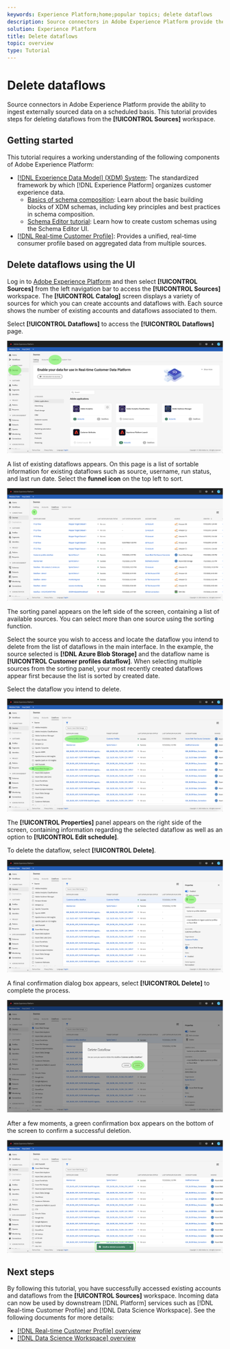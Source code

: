 ```yaml
---
keywords: Experience Platform;home;popular topics; delete dataflows
description: Source connectors in Adobe Experience Platform provide the ability to ingest externally sourced data on a scheduled basis. This tutorial provides steps for deleting dataflows from the Sources workspace.
solution: Experience Platform
title: Delete dataflows
topic: overview
type: Tutorial
---
```


# Delete dataflows

Source connectors in Adobe Experience Platform provide the ability to ingest externally sourced data on a scheduled basis. This tutorial provides steps for deleting dataflows from the **[!UICONTROL Sources]** workspace.

## Getting started

This tutorial requires a working understanding of the following components of Adobe Experience Platform:

-   [[!DNL Experience Data Model] (XDM) System](../../../xdm/home.md): The standardized framework by which [!DNL Experience Platform] organizes customer experience data.
    -   [Basics of schema composition](../../../xdm/schema/composition.md): Learn about the basic building blocks of XDM schemas, including key principles and best practices in schema composition.
    -   [Schema Editor tutorial](../../../xdm/tutorials/create-schema-ui.md): Learn how to create custom schemas using the Schema Editor UI.
-   [[!DNL Real-time Customer Profile]](../../../profile/home.md): Provides a unified, real-time consumer profile based on aggregated data from multiple sources.

## Delete dataflows using the UI

Log in to [Adobe Experience Platform](https://platform.adobe.com) and then select **[!UICONTROL Sources]** from the left navigation bar to access the **[!UICONTROL Sources]** workspace. The **[!UICONTROL Catalog]** screen displays a variety of sources for which you can create accounts and dataflows with. Each source shows the number of existing accounts and dataflows associated to them.

Select **[!UICONTROL Dataflows]** to access the **[!UICONTROL Dataflows]** page.

![dataset-flow-activity](../../images/tutorials/delete/dataflows.png)

A list of existing dataflows appears. On this page is a list of sortable information for existing dataflows such as source, username, run status, and last run date. Select the **funnel icon** on the top left to sort.

![dataflows-list](../../images/tutorials/delete/dataflows-list.png)

The sorting panel appears on the left side of the screen, containing a list of available sources.
You can select more than one source using the sorting function.

Select the source you wish to access and locate the dataflow you intend to delete from the list of dataflows in the main interface. In the example, the source selected is **[!DNL Azure Blob Storage]** and the dataflow name is **[!UICONTROL Customer profiles dataflow]**. When selecting multiple sources from the sorting panel, your most recently created dataflows appear first because the list is sorted by created date.

Select the dataflow you intend to delete.

![dataflows-sort](../../images/tutorials/delete/dataflows-sort.png)

The **[!UICONTROL Properties]** panel appears on the right side of the screen, containing information regarding the selected dataflow as well as an option to **[!UICONTROL Edit schedule]**.

To delete the dataflow, select **[!UICONTROL Delete]**.

![dataflows-sort](../../images/tutorials/delete/dataflows-properties.png)

A final confirmation dialog box appears, select **[!UICONTROL Delete]** to complete the process.

![delete](../../images/tutorials/delete/delete.png)

After a few moments, a green confirmation box appears on the bottom of the screen to confirm a successful deletion.

![confirmed](../../images/tutorials/delete/confirmed.png)

## Next steps

By following this tutorial, you have successfully accessed existing accounts and dataflows from the **[!UICONTROL Sources]** workspace. Incoming data can now be used by downstream [!DNL Platform] services such as [!DNL Real-time Customer Profile] and [!DNL Data Science Workspace]. See the following documents for more details:

- [[!DNL Real-time Customer Profile] overview](../../../profile/home.md)
- [[!DNL Data Science Workspace] overview](../../../data-science-workspace/home.md)